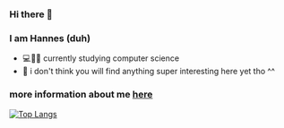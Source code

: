 <img width=0 src="https://visitor-badge.glitch.me/badge?page_id=HannesGitH.HannesGitH" />

### Hi there 👋

### I am Hannes (duh)
- 💻👩‍🔬 currently studying computer science
- 🦥 i don't think you will find anything super interesting here yet tho ^^

### more information about me [here](https://hannesgith.github.io/)

[![Top Langs](https://github-readme-stats.vercel.app/api/top-langs/?username=HannesGitH&langs_count=10)](https://github.com/HannesGitH/HannesGitH/)

<!--
**HannesGitH/HannesGitH** is a ✨ _special_ ✨ repository because its `README.md` (this file) appears on your GitHub profile.

Here are some ideas to get you started:

- 🔭 I’m currently working on ...
- 🌱 I’m currently learning ...
- 👯 I’m looking to collaborate on ...
- 🤔 I’m looking for help with ...
- 💬 Ask me about ...
- 📫 How to reach me: ...
- 😄 Pronouns: ...
- ⚡ Fun fact: ...
-->
